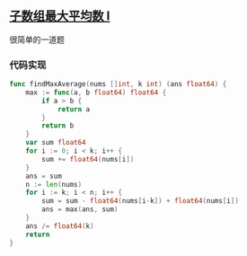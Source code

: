 ## [子数组最大平均数 I](https://leetcode-cn.com/problems/maximum-average-subarray-i/)

很简单的一道题



### 代码实现

```go
func findMaxAverage(nums []int, k int) (ans float64) {
	max := func(a, b float64) float64 {
		if a > b {
			return a
		}
		return b
	}
	var sum float64
	for i := 0; i < k; i++ {
		sum += float64(nums[i])
	}
	ans = sum
	n := len(nums)
	for i := k; i < n; i++ {
		sum = sum - float64(nums[i-k]) + float64(nums[i])
		ans = max(ans, sum)
	}
	ans /= float64(k)
	return
}
```

